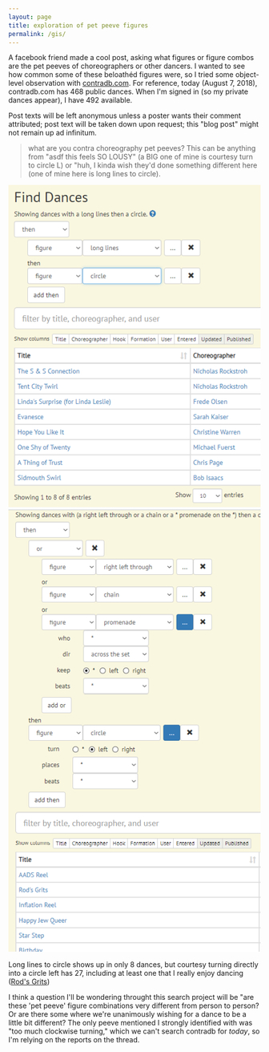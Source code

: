 ```yaml
---
layout: page
title: exploration of pet peeve figures
permalink: /gis/
---
```

A facebook friend made a cool post, asking what figures or figure combos are the pet peeves of choreographers or other dancers. I wanted to see how common some of these beloathéd figures were, so I tried some object-level observation with [contradb.com][]. For reference, today (August 7, 2018), contradb.com has 468 public dances. When I'm signed in (so my private dances appear), I have 492 available. 

Post texts will be left anonymous unless a poster wants their comment attributed; post text will be taken down upon request; this "blog post" might not remain up ad infinitum. 

> what are you contra choreography pet peeves? This can be anything from "asdf this feels SO LOUSY" (a BIG one of mine is courtesy turn to circle L) or "huh, I kinda wish they'd done something different here (one of mine here is long lines to circle).

![01](/img/01llc.png)
![02](/img/02courtesyturntocircle.png)   

Long lines to circle shows up in only 8 dances, but courtesy turning directly into a circle left has 27, including at least one that I really enjoy dancing ([Rod's Grits][]) 


I think a question I'll be wondering throught this search project will be "are these 'pet peeve' figure combinations very different from person to person? Or are there some where we're unanimously wishing for a dance to be a little bit different? The only peeve mentioned I strongly identified with was "too much clockwise turning," which we can't search contradb for _today_, so I'm relying on the reports on the thread. 




[contradb.com]: https://contradb.com
[Rod's Grits]: https://contradb.com/dances/542 


